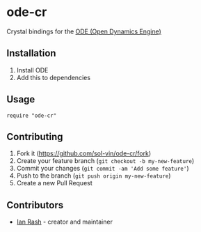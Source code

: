 # ode-cr

Crystal bindings for the [ODE (Open Dynamics Engine)](https://ode.org/)

## Installation

1. Install ODE
2. Add this to dependencies

## Usage

```crystal
require "ode-cr"
```

## Contributing

1. Fork it (<https://github.com/sol-vin/ode-cr/fork>)
2. Create your feature branch (`git checkout -b my-new-feature`)
3. Commit your changes (`git commit -am 'Add some feature'`)
4. Push to the branch (`git push origin my-new-feature`)
5. Create a new Pull Request

## Contributors

- [Ian Rash](https://github.com/sol-vin) - creator and maintainer

